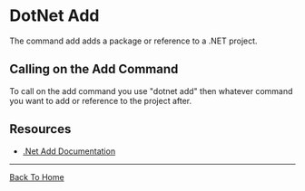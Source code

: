 # DotNet Add

The command add adds a package or reference to a .NET project.

## Calling on the Add Command

To call on the add command you use "dotnet add" then whatever command you want to add or reference to the project after.

## Resources

- [.Net Add Documentation](https://docs.microsoft.com/en-us/dotnet/core/tools/dotnet-add-package)

---

[Back To Home](./readme.md)
